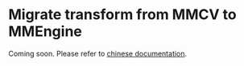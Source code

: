 # Migrate transform from MMCV to MMEngine

Coming soon. Please refer to [chinese documentation](../../zh_cn/migration/transform.md).
